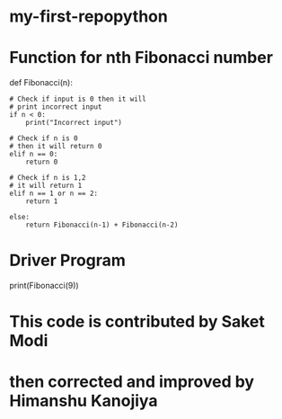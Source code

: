 # my-first-repopython
# Function for nth Fibonacci number
def Fibonacci(n):

	# Check if input is 0 then it will
	# print incorrect input
	if n < 0:
		print("Incorrect input")

	# Check if n is 0
	# then it will return 0
	elif n == 0:
		return 0

	# Check if n is 1,2
	# it will return 1
	elif n == 1 or n == 2:
		return 1

	else:
		return Fibonacci(n-1) + Fibonacci(n-2)

# Driver Program
print(Fibonacci(9))

# This code is contributed by Saket Modi
# then corrected and improved by Himanshu Kanojiya
